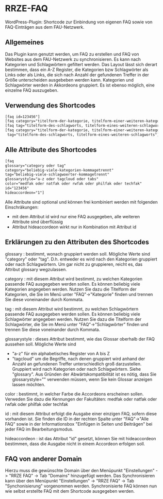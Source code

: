 # RRZE-FAQ
WordPress-Plugin: Shortcode zur Einbindung von eigenen FAQ sowie von FAQ-Einträgen aus dem FAU-Netzwerk. 

## Allgemeines

Das Plugin kann genutzt werden, um FAQ zu erstellen und FAQ von Websites aus dem FAU-Netzwerk zu synchronisieren. Es kann nach Kategorien und Schlagwörtern gefiltert werden. Das Layout lässt sich derart bestimmen, dass ein A-Z Register, die Kategorien bzw Schlagwörter als Links oder als Links, die sich nach Anzahl der gefundenen Treffer in der Größe unterscheiden ausgebeben werden kann. Kategorien und Schlagwörter werden in Akkordeons gruppiert. Es ist ebenso möglich, eine einzelne FAQ auszugeben.

## Verwendung des Shortcodes

```html
[faq id=123456"] 
[faq category="titelform-der-kategorie, titelform-einer-weiteren-kategorie"]
[faq tag="titelform-des-schlagworts, titelform-eines-weiteren-schlagworts"]
[faq category="titelform-der-kategorie, titelform-einer-weiteren-kategorie"
 tag="titelform-des-schlagworts, titelform-eines-weiteren-schlagworts"]
```


## Alle Attribute des Shortcodes

```html
[faq 
glossary="category oder tag" 
category="beliebig-viele-kategorien-kommagetrennt"  
tag="beliebig-viele-schlagwoerter-kommagetrennt" 
glossarystyle="a-z oder tagcloud oder tabs" 
color="medfak oder natfak oder rwfak oder philfak oder techfak" 
id="123456"
hideaccordeon="1"] 
```

Alle Attribute sind optional und können frei kombiniert werden mit folgenden Einschräkungen:
- mit dem Attribut id wird nur eine FAQ ausgegeben, alle weiteren Attribute sind überflüssig
- Attribut hideaccordeon wirkt nur in Kombination mit Attribut id


## Erklärungen zu den Attributen des Shortcodes

glossary : bestimmt, wonach gruppiert werden soll. Mögliche Werte sind "category" oder "tag". D.h. entweder es wird nach den Kategorien gruppiert oder nach Schlagwörtern. Um gar nicht zu gruppieren, reicht es, das Attribut glossary wegzulassen.

category : mit diesem Attribut wird bestimmt, zu welchen Kategorien passende FAQ ausgegeben werden sollen. Es können beliebig viele Kategorien angegeben werden. Nutzen Sie dazu die Titelform der Kategorien, die Sie im Menü unter "FAQ"->"Kategorie" finden und trennen Sie diese voneinander durch Kommata.

tag : mit diesem Attribut wird bestimmt, zu welchen Schlagwörtern passende FAQ ausgegeben werden sollen. Es können beliebig viele Schlagwörter angegeben werden. Nutzen Sie dazu die Titelform der Schlagwörter, die Sie im Menü unter "FAQ"->"Schlagwörter" finden und trennen Sie diese voneinander durch Kommata.

glossarystyle : dieses Attribut bestimmt, wie das Glossar oberhalb der FAQ aussehen soll. 
Mögliche Werte sind 
 - "a-z" für ein alphabetisches Register von A bis Z
 - "tagcloud" um die Begriffe, nach denen gruppiert wird anhand der Anzahl an gefundenen Treffer unterschiedlich groß darzustellen. Gruppiert wird nach Kategorien oder nach Schlagwörtern. Siehe "glossary". Aus Gründen der Abwärtskompatibilität ist es nötig, dass Sie glossarystyle="" verwenden müssen, wenn Sie kein Glossar anzeigen lassen möchten.

 color : bestimmt, in welcher Farbe die Accordeons erscheinen sollen. Verweden Sie dazu die Kennungen der Fakultäten: medfak oder natfak oder rwfak oder philfak oder techfak

 id : mit diesem Attribut erfolgt die Ausgabe einer einzigen FAQ, sofern diese vorhanden ist. Sie finden die ID in der rechten Spalte unter "FAQ"->"Alle FAQ" sowie in der Informationsbox "Einfügen in Seiten und Beiträgen" bei jeder FAQ im Bearbeitungsmodus.

 hideaccordeon : ist das Attribut "id" gesetzt, können Sie mit hideaccordeon bestimmen, dass die Ausgabe nicht in einem Accordeon erfolgen soll.



## FAQ von anderer Domain

Hierzu muss die gewünschte Domain über den Menüpunkt "Einstellungen" -> "RRZE FAQ" -> Tab "Domains" hinzugefügt werden.
Das Synchronisieren kann über den Menüpunkt "Einstellungen" -> "RRZE FAQ" -> Tab "Synchonisierung" vorgenommen werden.
Synchronisierte FAQ können nun wie selbst erstellte FAQ mit dem Shortcode ausgegeben werden.




